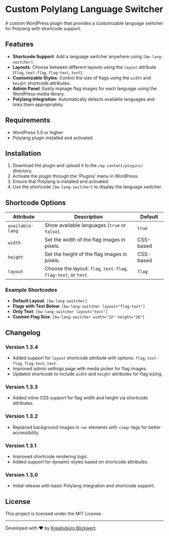 # Custom Polylang Language Switcher

A custom WordPress plugin that provides a customizable language switcher for Polylang with shortcode support.

## Features

- **Shortcode Support**: Add a language switcher anywhere using `[bw-lang-switcher]`.
- **Layouts**: Choose between different layouts using the `layout` attribute (`flag`, `text-flag`, `flag-text`, `text`).
- **Customizable Styles**: Control the size of flags using the `width` and `height` shortcode attributes.
- **Admin Panel**: Easily manage flag images for each language using the WordPress media library.
- **Polylang Integration**: Automatically detects available languages and links them appropriately.

## Requirements

- WordPress 5.0 or higher
- Polylang plugin installed and activated

## Installation

1. Download the plugin and upload it to the `/wp-content/plugins/` directory.
2. Activate the plugin through the 'Plugins' menu in WordPress.
3. Ensure that Polylang is installed and activated.
4. Use the shortcode `[bw-lang-switcher]` to display the language switcher.

## Shortcode Options

| Attribute        | Description                                                                 | Default   |
|------------------|-----------------------------------------------------------------------------|-----------|
| `available-lang` | Show available languages (`true` or `false`).                              | `true`    |
| `width`          | Set the width of the flag images in pixels.                                | CSS-based |
| `height`         | Set the height of the flag images in pixels.                               | CSS-based |
| `layout`         | Choose the layout: `flag`, `text-flag`, `flag-text`, or `text`.            | `flag`    |

### Example Shortcodes

- **Default Layout**: `[bw-lang-switcher]`
- **Flags with Text Below**: `[bw-lang-switcher layout="flag-text"]`
- **Only Text**: `[bw-lang-switcher layout="text"]`
- **Custom Flag Size**: `[bw-lang-switcher width="32" height="20"]`

## Changelog

### Version 1.3.4
- Added support for `layout` shortcode attribute with options: `flag`, `text-flag`, `flag-text`, `text`.
- Improved admin settings page with media picker for flag images.
- Updated shortcode to include `width` and `height` attributes for flag sizing.

### Version 1.3.3
- Added inline CSS support for flag width and height via shortcode attributes.

### Version 1.3.2
- Replaced background images in `<a>` elements with `<img>` tags for better accessibility.

### Version 1.3.1
- Improved shortcode rendering logic.
- Added support for dynamic styles based on shortcode attributes.

### Version 1.3.0
- Initial release with basic Polylang integration and shortcode support.

## License

This project is licensed under the MIT License.

---

Developed with ❤️ by [Kreativbüro Blickwert](https://www.blickwert.at).
